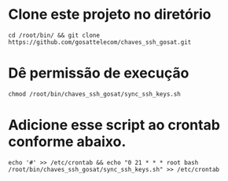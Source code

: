 # Clone este projeto no diretório
`cd /root/bin/ && git clone https://github.com/gosattelecom/chaves_ssh_gosat.git`

# Dê permissão de execução
`chmod /root/bin/chaves_ssh_gosat/sync_ssh_keys.sh`

# Adicione esse script ao crontab conforme abaixo.
`echo '#' >> /etc/crontab && echo "0 21 * * * root bash /root/bin/chaves_ssh_gosat/sync_ssh_keys.sh" >> /etc/crontab`
